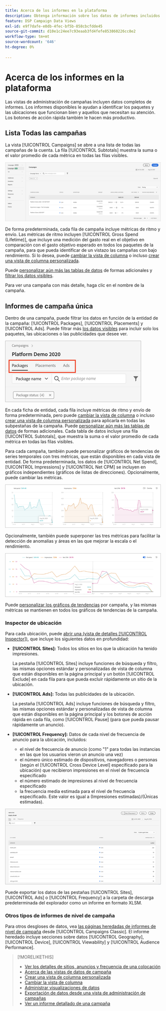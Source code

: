 ```yaml
---
title: Acerca de los informes en la plataforma
description: Obtenga información sobre los datos de informes incluidos en las vistas de administración de campañas.
feature: DSP Campaign Data Views
exl-id: e9f7dafe-e0db-4fec-bf5b-858cbcfdde45
source-git-commit: d10e1c24ee7c93eaab3fd4fefe853860226cc8e2
workflow-type: tm+mt
source-wordcount: '646'
ht-degree: 0%

---
```


# Acerca de los informes en la plataforma

<!-- rename "About Performance Reports in Campaign Management Views?" -->
Las vistas de administración de campañas incluyen datos completos de informes. Los informes disponibles le ayudan a identificar los paquetes y las ubicaciones que funcionan bien y aquellos que necesitan su atención. Los botones de acción rápida también le hacen más productivo.

## Lista Todas las campañas

La vista [!UICONTROL Campaigns] se abre a una lista de todas las campañas de la cuenta. La fila [!UICONTROL Subtotals] muestra la suma o el valor promedio de cada métrica en todas las filas visibles.

![Lista de campañas](/help/dsp/assets/campaigns-list.png)

De forma predeterminada, cada fila de campaña incluye métricas de ritmo y envío. Las métricas de ritmo incluyen [!UICONTROL Gross Spend (Lifetime)], que incluye una medición del gasto real en el objetivo en comparación con el gasto objetivo esperado en todos los paquetes de la campaña, para que pueda identificar de un vistazo las campañas con bajo rendimiento. Si lo desea, puede [cambiar la vista de columna](column-view-change.md) o incluso [crear una vista de columna personalizada](column-view-create.md).

Puede [personalizar aún más las tablas de datos](campaign-data-views-about.md) de formas adicionales y [filtrar los datos visibles](campaign-data-filter.md).

Para ver una campaña con más detalle, haga clic en el nombre de la campaña.

## Informes de campaña única

Dentro de una campaña, puede filtrar los datos en función de la entidad de la campaña: [!UICONTROL Packages], [!UICONTROL Placements] y [!UICONTROL Ads]. Puede filtrar más [los datos visibles](campaign-data-filter.md) para incluir solo los paquetes, las ubicaciones o las publicidades que desee ver.

![Pestañas de entidad de Campaign](/help/dsp/assets/campaign-subtabs.png)

En cada ficha de entidad, cada fila incluye métricas de ritmo y envío de forma predeterminada, pero puede [cambiar la vista de columna](column-view-change.md) o incluso [crear una vista de columna personalizada](column-view-create.md) para aplicarla en todas las subpestañas de la campaña. Puede [personalizar aún más las tablas de datos](campaign-data-views-about.md) de formas adicionales. Cada tabla de datos incluye una fila [!UICONTROL Subtotals], que muestra la suma o el valor promedio de cada métrica en todas las filas visibles.

Para cada campaña, también puede personalizar gráficos de tendencias de series temporales con tres métricas, que están disponibles en cada vista de entidad. De forma predeterminada, los datos de [!UICONTROL Net Spend], [!UICONTROL Impressions] y [!UICONTROL Net CPM] se incluyen en gráficos independientes (gráficos de listas de direcciones). Opcionalmente, puede cambiar las métricas.

![gráficos de tendencias independientes para tres métricas](/help/dsp/assets/trend-chart-separate.png)

Opcionalmente, también puede superponer las tres métricas para facilitar la detección de anomalías y áreas en las que mejorar la escala o el rendimiento.

![gráfico de tendencias con superposición](/help/dsp/assets/trend-chart.png)

Puede [personalizar los gráficos de tendencias](campaign-data-visualization-manage.md) por campaña, y las mismas métricas se mantienen en todos los gráficos de tendencias de la campaña.

### Inspector de ubicación

Para cada ubicación, puede [abrir una (vista de detalles [!UICONTROL Inspector])](placement-details-view.md), que incluye los siguientes datos en profundidad:

* **[!UICONTROL Sites]:** Todos los sitios en los que la ubicación ha tenido impresiones.

   La pestaña [!UICONTROL Sites] incluye funciones de búsqueda y filtro, las mismas opciones estándar y personalizadas de vista de columna que están disponibles en la página principal y un botón [!UICONTROL Exclude] en cada fila para que pueda excluir rápidamente un sitio de la ubicación.

* **[!UICONTROL Ads]:** Todas las publicidades de la ubicación.

   La pestaña [!UICONTROL Ads] incluye funciones de búsqueda y filtro, las mismas opciones estándar y personalizadas de vista de columna que están disponibles en la página principal y los botones de acción rápida en cada fila, como [!UICONTROL Pause] (para que pueda pausar rápidamente un anuncio).

* **[!UICONTROL Frequency]:** Datos de cada nivel de frecuencia de anuncio para la ubicación, incluidos:
   * el nivel de frecuencia de anuncio (como &quot;1&quot; para todas las instancias en las que los usuarios vieron un anuncio una vez)
   * el número único estimado de dispositivos, navegadores o personas (según el [!UICONTROL Cross Device Level] especificado para la ubicación) que recibieron impresiones en el nivel de frecuencia especificado
   * el número estimado de impresiones al nivel de frecuencia especificado
   * la frecuencia media estimada para el nivel de frecuencia especificado. Este valor es igual a (Impresiones estimadas)/(Únicas estimadas).

![inspector de ubicación](/help/dsp/assets/placement-inspector-sites.png)

Puede exportar los datos de las pestañas [!UICONTROL Sites], [!UICONTROL Ads] o [!UICONTROL Frequency] a la carpeta de descarga predeterminada del explorador como un informe en formato XLSM.

### Otros tipos de informes de nivel de campaña

Para otros desgloses de datos, vea [las páginas heredadas de informes de nivel de campaña](/help/dsp/campaign-management/campaigns/campaign-view-report.md) desde [!UICONTROL Campaigns Classic]. El informe heredado incluye secciones sobre datos [!UICONTROL Geography], [!UICONTROL Device], [!UICONTROL Viewability] y [!UICONTROL Audience Performance].

>[!MORELIKETHIS]
>
>* [Ver los detalles de sitios, anuncios y frecuencia de una colocación](placement-details-view.md)
>* [Acerca de las vistas de datos de campaña](campaign-data-views-about.md)
>* [Crear una vista de columna personalizada](column-view-create.md)
>* [Cambiar la vista de columna](column-view-change.md)
>* [Administrar visualizaciones de datos](campaign-data-visualization-manage.md)
>* [Exportación de datos desde una vista de administración de campañas](campaign-export-data.md)
>* [Ver un informe detallado de una campaña](/help/dsp/campaign-management/campaigns/campaign-view-report.md)

